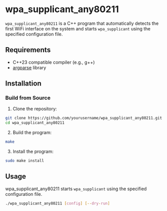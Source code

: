 # wpa_supplicant_any80211

`wpa_supplicant_any80211` is a C++ program that automatically detects the first WiFi interface on the system and starts `wpa_supplicant` using the specified configuration file.

## Requirements

- C++23 compatible compiler (e.g., g++)
- [argparse](https://github.com/p-ranav/argparse) library

## Installation

### Build from Source

1. Clone the repository:

```sh
git clone https://github.com/yourusername/wpa_supplicant_any80211.git
cd wpa_supplicant_any80211
```
 
2. Build the program:

```sh
make
```
    
3. Install the program:

```sh
sudo make install
```
    
## Usage

wpa_supplicant_any80211 starts `wpa_supplicant` using the specified configuration file.

```sh
./wpa_supplicant_any80211 [config] [--dry-run]
```
